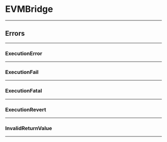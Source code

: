 
# EVMBridge

---------
## Errors

---------
### ExecutionError

---------
### ExecutionFail

---------
### ExecutionFatal

---------
### ExecutionRevert

---------
### InvalidReturnValue

---------